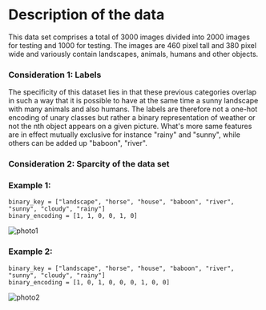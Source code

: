 # Description of the data

This data set comprises a total of 3000 images divided into 2000 images for
testing and 1000 for testing.  The images are 460 pixel tall and 380 pixel wide
and variously contain landscapes, animals, humans and other objects. 

### Consideration 1: Labels
The specificity of this dataset lies in that these previous categories overlap
in such a way that it is possible to have at the same time a sunny landscape
with many animals and also humans. The labels are therefore not a one-hot
encoding of unary classes but rather a binary representation of weather or not
the nth object appears on a given picture.  What's more same features are in
effect mutually exclusive for instance "rainy" and "sunny", while others can be
added up "baboon", "river".

### Consideration 2: Sparcity of the data set


### Example 1:

```
binary_key = ["landscape", "horse", "house", "baboon", "river", "sunny", "cloudy", "rainy"]
binary_encoding = [1, 1, 0, 0, 1, 0]
```
![photo1](https://github.com/abetaresh/ML-Project/edit/main/data/testing/27-27707.jpg)

### Example 2:
```
binary_key = ["landscape", "horse", "house", "baboon", "river", "sunny", "cloudy", "rainy"]
binary_encoding = [1, 0, 1, 0, 0, 0, 1, 0, 0]
```
![photo2](https://github.com/abetaresh/ML-Project/edit/main/data/testing/27-27708.jpg)
